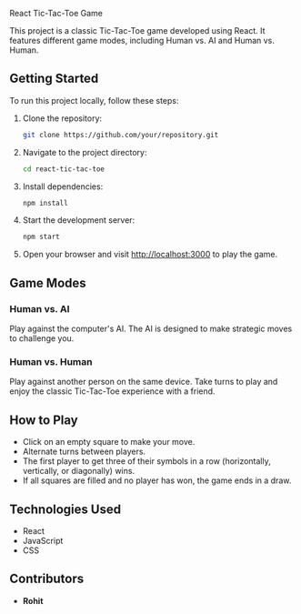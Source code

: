 

React Tic-Tac-Toe Game

This project is a classic Tic-Tac-Toe game developed using React. It features different game modes, including Human vs. AI and Human vs. Human.



## Getting Started

To run this project locally, follow these steps:

1. Clone the repository:

   ```bash
   git clone https://github.com/your/repository.git
   ```

2. Navigate to the project directory:

   ```bash
   cd react-tic-tac-toe
   ```

3. Install dependencies:

   ```bash
   npm install
   ```

4. Start the development server:

   ```bash
   npm start
   ```

5. Open your browser and visit [http://localhost:3000](http://localhost:3000) to play the game.

## Game Modes

### Human vs. AI

Play against the computer's AI. The AI is designed to make strategic moves to challenge you.

### Human vs. Human

Play against another person on the same device. Take turns to play and enjoy the classic Tic-Tac-Toe experience with a friend.

## How to Play

- Click on an empty square to make your move.
- Alternate turns between players.
- The first player to get three of their symbols in a row (horizontally, vertically, or diagonally) wins.
- If all squares are filled and no player has won, the game ends in a draw.

## Technologies Used

- React
- JavaScript
- CSS

## Contributors

- **Rohit**

